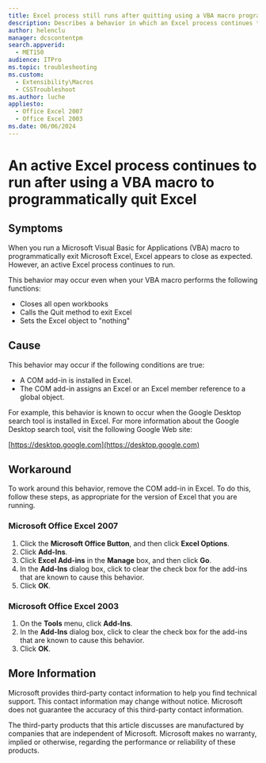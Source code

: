 ```yaml
---
title: Excel process still runs after quitting using a VBA macro programmatically
description: Describes a behavior in which an Excel process continues to run after you programmatically quit Excel.
author: helenclu
manager: dcscontentpm
search.appverid: 
  - MET150
audience: ITPro
ms.topic: troubleshooting
ms.custom: 
  - Extensibility\Macros
  - CSSTroubleshoot
ms.author: luche
appliesto: 
  - Office Excel 2007
  - Office Excel 2003
ms.date: 06/06/2024
---
```


# An active Excel process continues to run after using a VBA macro to programmatically quit Excel

## Symptoms

When you run a Microsoft Visual Basic for Applications (VBA) macro to programmatically exit Microsoft Excel, Excel appears to close as expected. However, an active Excel process continues to run.

This behavior may occur even when your VBA macro performs the following functions:

- Closes all open workbooks
- Calls the Quit method to exit Excel
- Sets the Excel object to "nothing"

## Cause

This behavior may occur if the following conditions are true:

- A COM add-in is installed in Excel.
- The COM add-in assigns an Excel or an Excel member reference to a global object.

For example, this behavior is known to occur when the Google Desktop search tool is installed in Excel. For more information about the Google Desktop search tool, visit the following Google Web site:

[https://desktop.google.com](https://desktop.google.com)

## Workaround

To work around this behavior, remove the COM add-in in Excel. To do this, follow these steps, as appropriate for the version of Excel that you are running.

### Microsoft Office Excel 2007

1. Click the **Microsoft Office Button**, and then click **Excel Options**.
2. Click **Add-Ins**.
3. Click **Excel Add-ins** in the **Manage** box, and then click **Go**.
4. In the **Add-Ins** dialog box, click to clear the check box for the add-ins that are known to cause this behavior.
5. Click **OK**.

### Microsoft Office Excel 2003

1. On the **Tools** menu, click **Add-Ins**.
2. In the **Add-Ins** dialog box, click to clear the check box for the add-ins that are known to cause this behavior.
3. Click **OK**.

## More Information

Microsoft provides third-party contact information to help you find technical support. This contact information may change without notice. Microsoft does not guarantee the accuracy of this third-party contact information.

The third-party products that this article discusses are manufactured by companies that are independent of Microsoft. Microsoft makes no warranty, implied or otherwise, regarding the performance or reliability of these products.

